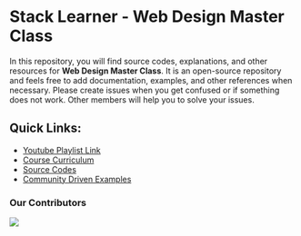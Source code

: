 # Stack Learner - Web Design Master Class

In this repository, you will find source codes, explanations, and other resources for **Web Design Master Class**. It is an open-source repository and feels free to add documentation, examples, and other references when necessary. Please create issues when you get confused or if something does not work. Other members will help you to solve your issues.

## Quick Links:

- [Youtube Playlist Link](https://www.youtube.com/playlist?list=PL_XxuZqN0xVBPhR5bjBIKyBjTo8pK99gN)
- [Course Curriculum](/Course%20Curriculum/README.MD)
- [Source Codes](https://github.com/mrhm-dev/web-design-master-class/tree/master/src)
- [Community Driven Examples](https://github.com/mrhm-dev/web-design-master-class/tree/master/src)

### Our Contributors

<a href="https://github.com/mrhm-dev/
web-design-master-class
/graphs/contributors">
<img src="https://contrib.rocks/image?repo=mrhm-dev/
web-design-master-class" />
</a>
